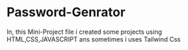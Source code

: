 # Password-Genrator
In, this Mini-Project file i created some projects using HTML,CSS,JAVASCRIPT ans sometimes i uses Tailwind Css 
